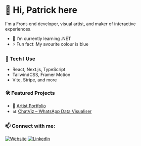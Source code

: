# 👋 Hi, Patrick here

I'm a Front-end developer, visual artist, and maker of interactive experiences.

- 🌱 I’m currently learning .NET
- ⚡ Fun fact: My avourite colour is blue

### 🧰 Tech I Use
- React, Next.js, TypeScript
- TailwindCSS, Framer Motion
- Vite, Stripe, and more

### 🛠 Featured Projects
- 🎨 [Artist Portfolio](https://seandonny.com)
- 📊 [ChatViz – WhatsApp Data Visualiser](https://chatviz.vercel.app)


### 📫 Connect with me:
[![Website](https://img.shields.io/badge/Portfolio-000?style=flat&logo=google-chrome&logoColor=white)](https://patricknkwo.com)
[![LinkedIn](https://img.shields.io/badge/LinkedIn-0077B5?style=flat&logo=linkedin&logoColor=white)](https://linkedin.com/in/007-patrick-nkwo)


